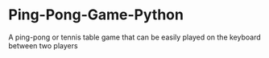 # Ping-Pong-Game-Python
A ping-pong or tennis table game that can be easily played on the keyboard between two players
